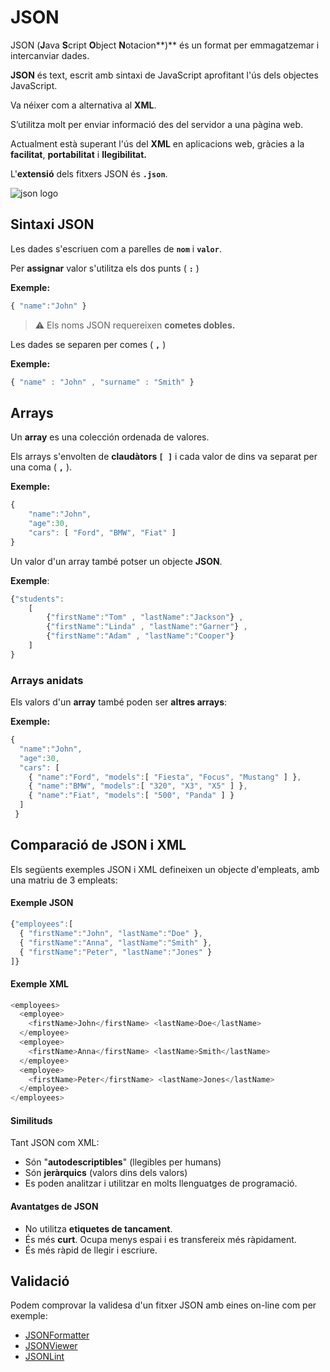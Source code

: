 # JSON

JSON \(**J**ava **S**cript **O**bject **N**otacion**\)** és un format per emmagatzemar i intercanviar dades.

**JSON** és text, escrit amb sintaxi de JavaScript aprofitant l'ús dels objectes JavaScript.

Va néixer com a alternativa al **XML**.

S’utilitza molt per enviar informació des del servidor a una pàgina web.

Actualment està superant l'ús del **XML** en aplicacions web, gràcies a la **facilitat**, **portabilitat** i **llegibilitat.**

 L'**extensió** dels fitxers JSON és **`.json`**.

![json logo](https://cdn.icon-icons.com/icons2/2699/PNG/512/json_logo_icon_168490.png)

## **Sintaxi JSON**

Les dades s'escriuen com a parelles de **`nom`** i **`valor`**.

Per **assignar** valor s'utilitza els dos punts \( **`:`** \)

**Exemple:**

```javascript
{ "name":"John" } 
```

> ⚠️ Els noms JSON requereixen **cometes dobles.**

Les dades se separen per comes \( **`,`** \)

**Exemple:**

```javascript
{ "name" : "John" , "surname" : "Smith" } 
```

## Arrays

Un **array** es una colección ordenada de valores.

Els arrays s'envolten de **claudàtors `[ ]`** i cada valor de dins va separat per una coma \( **`,`** \).

**Exemple:**

```javascript
{
    "name":"John",
    "age":30,
    "cars": [ "Ford", "BMW", "Fiat" ]
}
```

Un valor d'un array també potser un objecte **JSON**.

**Exemple**:

```javascript
{"students": 
    [
        {"firstName":"Tom" , "lastName":"Jackson"} ,
        {"firstName":"Linda" , "lastName":"Garner"} ,
        {"firstName":"Adam" , "lastName":"Cooper"}
    ]
}
```

### Arrays anidats

Els valors d'un **array** també poden ser **altres arrays**:

**Exemple:**

```javascript
{
  "name":"John",
  "age":30,
  "cars": [
    { "name":"Ford", "models":[ "Fiesta", "Focus", "Mustang" ] },
    { "name":"BMW", "models":[ "320", "X3", "X5" ] },
    { "name":"Fiat", "models":[ "500", "Panda" ] }
  ]
 }
```

## Comparació de JSON i XML

Els següents exemples JSON i XML defineixen un objecte d'empleats, amb una matriu de 3 empleats:

#### Exemple JSON 

```javascript
{"employees":[
  { "firstName":"John", "lastName":"Doe" },
  { "firstName":"Anna", "lastName":"Smith" },
  { "firstName":"Peter", "lastName":"Jones" }
]}
```

#### Exemple XML

```javascript
<employees>
  <employee>
    <firstName>John</firstName> <lastName>Doe</lastName>
  </employee>
  <employee>
    <firstName>Anna</firstName> <lastName>Smith</lastName>
  </employee>
  <employee>
    <firstName>Peter</firstName> <lastName>Jones</lastName>
  </employee>
</employees>
```

#### Similituds

Tant JSON com XML:

* Són "**autodescriptibles**" \(llegibles per humans\)
* Són **jeràrquics** \(valors dins dels valors\)
* Es poden analitzar i utilitzar en molts llenguatges de programació.

#### Avantatges de JSON

* No utilitza **etiquetes de tancament**.
* És més **curt**. Ocupa menys espai i es transfereix més ràpidament.
* És més ràpid de llegir i escriure.

## Validació

Podem comprovar la validesa d'un fitxer JSON amb eines on-line com per exemple:

* [JSONFormatter](https://jsonformatter.curiousconcept.com/)
* [JSONViewer](http://jsonviewer.stack.hu/)
* [JSONLint](https://jsonlint.com/)

